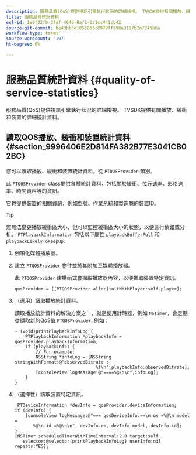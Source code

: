 ```yaml
---
description: 服務品質(QoS)提供視訊引擎執行狀況的詳細檢視。 TVSDK提供有關播放、緩衝和裝置的詳細統計資料。
title: 服務品質統計資料
exl-id: 1e9f32fb-3faf-4646-8af1-0c1cc441cb42
source-git-commit: be43bbbd1051886c8979ff590a3197b2a7249b6a
workflow-type: tm+mt
source-wordcount: '197'
ht-degree: 0%

---
```


# 服務品質統計資料 {#quality-of-service-statistics}

服務品質(QoS)提供視訊引擎執行狀況的詳細檢視。 TVSDK提供有關播放、緩衝和裝置的詳細統計資料。

## 讀取QOS播放、緩衝和裝置統計資料 {#section_9996406E2D814FA382B77E3041CB02BC}

您可以讀取播放、緩衝和裝置統計資料，從 `PTQOSProvider` 類別。

此 `PTQOSProvider` class提供各種統計資料，包括關於緩衝、位元速率、影格速率、時間資料等的資訊。

它也提供裝置的相關資訊，例如型號、作業系統和製造商的裝置ID。

>[!TIP]
>
>您無法變更播放緩衝區大小，但可以監控緩衝區大小的狀態，以便進行偵錯或分析。 `PTPlaybackInformation` 包括以下屬性 `playbackBufferFull` 和 `playbackLikelyToKeepUp`.

1. 例項化媒體播放器。
1. 建立 `PTQOSProvider` 物件並將其附加至媒體播放器。

   此 `PTQOSProvider` 建構函式會擷取播放器內容，以便擷取裝置特定資訊。

   ```
   qosProvider = [[PTQOSProvider alloc]initWithPlayer:self.player]; 
   ```

1. （選用）讀取播放統計資料。

   讀取播放統計資料的解決方案之一，就是使用計時器，例如 `NSTimer`，會定期從擷取新的QoS值 `PTQOSProvider`. 例如：

   ```
   - (void)printPlaybackInfoLog { 
       PTPlaybackInformation *playbackInfo = qosProvider.playbackInformation;  
       if (playbackInfo) { 
           // For example: 
           NSString *infoLog = [NSString stringWithFormat:@"observedBitrate :  
                                  %f\n",playbackInfo.observedBitrate]; 
           [consoleView logMessage:@"====%@\n\n",infoLog]; 
       } 
   }
   ```

1. （選擇性）讀取裝置特定資訊。

   ```
    PTDeviceInformation *devInfo = qosProvider.deviceInformation; 
   if (devInfo) { 
       [consoleView logMessage:@"=== qosDeviceInfo:==\n os =%@\n model =  
          %@\n id =%@\n\n", devInfo.os, devInfo.model, devInfo.id]; 
   } 
   [NSTimer scheduledTimerWithTimeInterval:2.0 target:self  
      selector:@selector(printPlaybackInfoLog) userInfo:nil repeats:YES];
   ```
